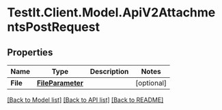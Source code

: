 # TestIt.Client.Model.ApiV2AttachmentsPostRequest

## Properties

Name | Type | Description | Notes
------------ | ------------- | ------------- | -------------
**File** | [**FileParameter**](FileParameter.md) |  | [optional] 

[[Back to Model list]](../README.md#documentation-for-models) [[Back to API list]](../README.md#documentation-for-api-endpoints) [[Back to README]](../README.md)


